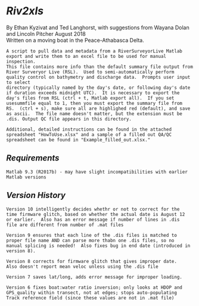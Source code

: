 # *Riv2xls*

By Ethan Kyzivat and Ted Langhorst, with suggestions from Wayana Dolan 
and Lincoln Pitcher
August 2018  
Written on a moving boat in the Peace-Athabasca Delta.  

    A script to pull data and metadata from a RiverSurveyorLive Matlab
    export and write them to an excel file to be used for manual inspection.  
    This file contains more info than the default summary file output from 
    River Surveryor Live (RSL).  Used to semi-automatically perform
    quality control on bathymetry and discharge data.  Prompts user input to select
    directory (typically named by the day's date, or following day's date
    if duration exceeds midnight UTC).  It is necessary to export the
    day's files from RSL (ctrl + t, Matlab export all).  If you set
    usesummfile equal to 1, then you must export the summary file from
    RS.  (ctrl + s), make sure all are highlighed red (default), and save
    as ascii.  The file name doesn't matter, but the extension must be
    .dis. Output QC file appears in this directory.

    Additional, detailed instructions can be found in the attached
    spreadsheet "HowToUse.xlsx" and a sample of a filled out QA/QC
    spreadsheet can be found in "Example_filled_out.xlsx."



## *Requirements*
    Matlab 9.3 (R2017b) - may have slight incompatibilities with earlier 
    Matlab versions

## *Version History*
    Version 10 intelligently decides whethr or not to correct for the
    time firmware glitch, based on whether the actual date is August 12
    or earlier.  Also has an error message if number of lines in .dis
    file are different from number of .mat files

    Version 9 ensures that each line of the .dis files is matched to
    proper file name AND can parse more thabn one .dis files, so no
    manual splicing is needed!  Also fixes bug in end date (introduced in
    version 8).

    Version 8 corrects for firmware glitch that gives improper date.
    Also doesn't report mean veloc unless using the .dis file

    Version 7 saves lat/long, adds error message for improper loading.

    Version 6 fixes boat:water ratio inversion; only looks at HDOP and
    GPS_quality within transect, not at edges; stops auto-populating
    Track reference field (since these values are not in .mat file)
